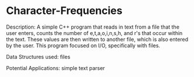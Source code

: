 # Character-Frequencies
Description:
A simple C++ program that reads in text from a file that the user enters, counts the number of e,t,a,o,i,n,s,h, and r's that occur within the text. These values are then written to another file, which is also entered by the user. This program focused on I/O, specifically with files.  

Data Structures used: 
files


Potential Applications: 
simple text parser
